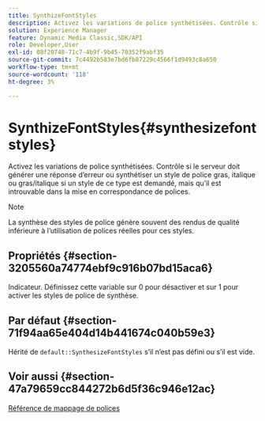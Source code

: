 ```yaml
---
title: SynthizeFontStyles
description: Activez les variations de police synthétisées. Contrôle si le serveur doit générer une réponse d’erreur ou synthétiser un style de police gras, italique ou gras/italique si un style de ce type est demandé, mais qu’il est introuvable dans la mise en correspondance de polices.
solution: Experience Manager
feature: Dynamic Media Classic,SDK/API
role: Developer,User
exl-id: 08f20748-71c7-4b9f-9b45-70352f9abf35
source-git-commit: 7c4492b583e7bd6fb87229c4566f1d9493c8a650
workflow-type: tm+mt
source-wordcount: '118'
ht-degree: 3%

---
```


# SynthizeFontStyles{#synthesizefontstyles}

Activez les variations de police synthétisées. Contrôle si le serveur doit générer une réponse d’erreur ou synthétiser un style de police gras, italique ou gras/italique si un style de ce type est demandé, mais qu’il est introuvable dans la mise en correspondance de polices.

>[!NOTE]
>
>La synthèse des styles de police génère souvent des rendus de qualité inférieure à l’utilisation de polices réelles pour ces styles.

## Propriétés {#section-3205560a74774ebf9c916b07bd15aca6}

Indicateur. Définissez cette variable sur 0 pour désactiver et sur 1 pour activer les styles de police de synthèse.

## Par défaut {#section-71f94aa65e404d14b441674c040b59e3}

Hérité de `default::SynthesizeFontStyles` s’il n’est pas défini ou s’il est vide.

## Voir aussi {#section-47a79659cc844272b6d5f36c946e12ac}

[Référence de mappage de polices](../../../../../is-api/image-catalog/image-serving-api-ref/c-image-catalog-reference/c-font-map-reference/c-font-map-reference.md#concept-f81f319d03c646c5a8ef87b3277dd37d)
